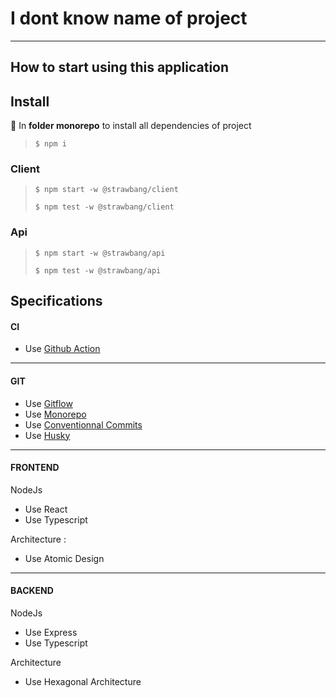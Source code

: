 # I dont know name of project

---

## How to start using this application

## Install

📁 In **folder monorepo** to install all dependencies of project

> `$ npm i`

### Client

> `$ npm start -w @strawbang/client`
>
> `$ npm test -w @strawbang/client`

### Api

> `$ npm start -w @strawbang/api`
>
> `$ npm test -w @strawbang/api`

## Specifications

#### CI

- Use [Github Action](https://docs.github.com/en/actions)

---

#### GIT

- Use [Gitflow](https://www.atlassian.com/git/tutorials/comparing-workflows/gitflow-workflow)
- Use [Monorepo](https://en.wikipedia.org/wiki/Monorepo)
- Use [Conventionnal Commits](https://www.conventionalcommits.org/en/v1.0.0/#specification)
- Use [Husky](https://typicode.github.io/husky/#/)

---

#### FRONTEND

NodeJs

- Use React
- Use Typescript

Architecture :

- Use Atomic Design

---

#### BACKEND

NodeJs

- Use Express
- Use Typescript

Architecture

- Use Hexagonal Architecture
